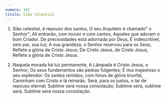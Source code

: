 ```yaml
---
numero: 342
titulo: Sião Celestial
---
```

1. Sião celestial, é repouso dos santos,
   O seu Arquiteto é chamado" o Senhor";
   Ali entrarão, com louvor e com cantos,
   Aqueles que adoram o bom Criador.
   De preciosidades está adornada por Deus,
   É indescritível, sem par, sua luz;
   A sua grandeza, o Senhor reservou para os Seus;
   Reflete a glória de Cristo Jesus;
   De Cristo Jesus, de Cristo Jesus,
   Reflete a glória de Cristo Jesus.

2. Naquela morada há luz permanente,
   A Lâmpada é Cristo Jesus, o Senhor;
   Os seus fundamentos são pedras fulgentes;
   É mui majestoso o seu esplendor.
   Os santos remidos, com hinos de glória triunfal,
   Caminham com Cristo e lá reinarão.
   Será, para os justos, o lar de repouso eternal;
   Sublime será nossa consolação;
   Sublime será, sublime será,
   Sublime será nossa consolação.
